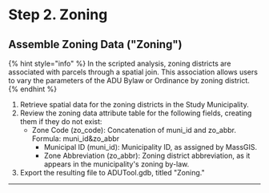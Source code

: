 # Step 2. Zoning

## Assemble Zoning Data ("Zoning")

{% hint style="info" %}
In the scripted analysis, zoning districts are associated with parcels through a spatial join. This association allows users to vary the parameters of the ADU Bylaw or Ordinance by zoning district.
{% endhint %}

1. Retrieve spatial data for the zoning districts in the Study Municipality.&#x20;
2. Review the zoning data attribute table for the following fields, creating them if they do not exist:
   * Zone Code (zo\_code): Concatenation of muni\_id and zo\_abbr. Formula: muni\_id\&zo\_abbr
     * Municipal ID (muni\_id): Municipality ID, as assigned by MassGIS.
     * Zone Abbreviation (zo\_abbr): Zoning district abbreviation, as it appears in the municipality's zoning by-law.
3. Export the resulting file to ADUTool.gdb, titled "Zoning."



****
